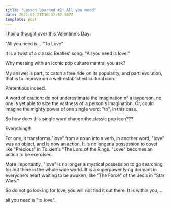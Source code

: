 ```yaml
---
title: "Lesson learned #2: All you need"
date: 2021-02-21T16:37:57.507Z
template: post
---
```

I had a thought over this Valentine's Day:

"All you need is... "To Love"

It is a twist of a classic Beatles' song: "All you need is love." 

Why messing with an iconic pop culture mantra, you ask?

 My answer is part, to catch a free ride on its popularity, and part: evolution, that is to improve on a well-established cultural icon. 

Pretentious indeed.

A word of caution: do not underestimate the imagination of a layperson, no one is yet able to size the vastness of a person's imagination. Or, could imagine the mighty power of one single word: "to", in this case.

So how does this single word change the classic pop icon??? 

Everything!!!

For one, it transforms "love" from a noun into a verb, in another word, "love" was an object, and is now an action. It is no longer a possession to covet like "Precious" in Tolkien's "The Lord of the Rings. "Love" becomes an action to be exercised. 

More importantly, "love" is no longer a mystical possession to go searching for out there in the whole wide world. It is a superpower lying dormant in everyone's heart waiting to be awaken, like "The Force" of the Jedis in "Star Wars." 

So do not go looking for love, you will not find it out there. It is within you,...

all you need is "to love".